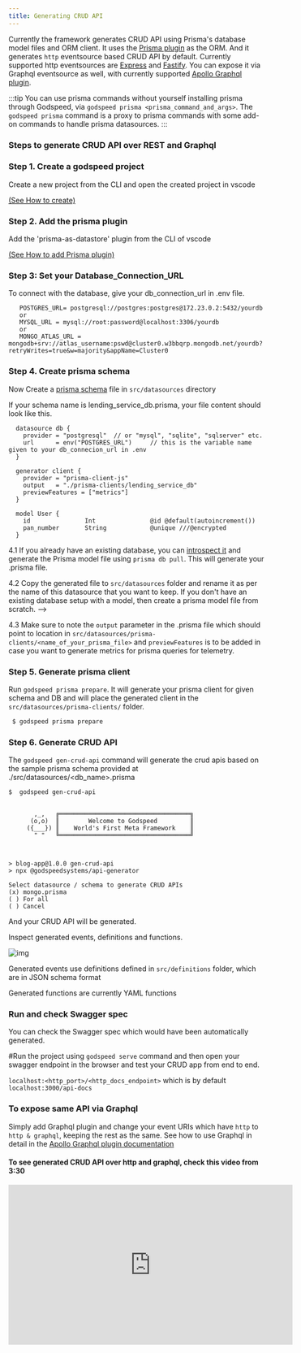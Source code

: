 ```yaml
---
title: Generating CRUD API
--- 
```


Currently the framework generates CRUD API using Prisma's database model files and ORM client. It uses the [Prisma plugin](./datasources/datasource-plugins/Prisma%20Datasource.md) as the ORM. And it generates `http` eventsource based CRUD API by default. Currently supported http eventsources are [Express](./event-sources/event-source-plugins/Express%20Http%20Eventsource.md) and [Fastify](./event-sources/event-source-plugins/Fastify%20Eventsource.md). You can expose it via Graphql eventsource as well, with currently supported [Apollo Graphql plugin](./event-sources/event-source-plugins/Apollo%20GraphQl%20Eventsource.md).   

:::tip
You can use prisma commands without yourself installing prisma through Godspeed, via `godspeed prisma <prisma_command_and_args>`. The `godspeed prisma` command is a proxy to prisma commands with some add-on commands to handle prisma datasources.
:::

### Steps to generate CRUD API over REST and Graphql

### Step 1. Create a godspeed project 
Create a new project from the CLI and open the created project in vscode
  
  [(See How to create)](./guide/get-started.md#step-2:-create-a-project-and-start-the-server)

### Step 2. Add the prisma plugin
Add the 'prisma-as-datastore' plugin from the CLI of vscode

  [(See How to add Prisma plugin)](./datasources/datasource-plugins/Prisma%20Datasource.md#add-plugin)

### Step 3: Set your Database_Connection_URL

To connect with the database, give your db_connection_url in .env file.
 ```
    POSTGRES_URL= postgresql://postgres:postgres@172.23.0.2:5432/yourdb
    or
    MYSQL_URL = mysql://root:password@localhost:3306/yourdb
    or
    MONGO_ATLAS_URL = mongodb+srv://atlas_username:pswd@cluster0.w3bbqrp.mongodb.net/yourdb?retryWrites=true&w=majority&appName=Cluster0
 ```
### Step 4. Create prisma schema 

Now Create a [prisma schema](https://www.prisma.io/docs/orm/prisma-schema) file in `src/datasources` directory

If your schema name is lending_service_db.prisma, your file content should look like this. 
  ```prisma
    datasource db {
      provider = "postgresql"  // or "mysql", "sqlite", "sqlserver" etc.
      url      = env("POSTGRES_URL")     // this is the variable name given to your db_connecion_url in .env
    }

    generator client {
      provider = "prisma-client-js"
      output   = "./prisma-clients/lending_service_db"
      previewFeatures = ["metrics"]
    }

    model User {
      id               Int               @id @default(autoincrement())
      pan_number       String            @unique ///@encrypted
    }
  ```


  4.1 If you already have an existing database, you can [introspect it](https://www.prisma.io/docs/getting-started/setup-prisma/add-to-existing-project/relational-databases/introspection-typescript-postgresql) and generate the Prisma model file using `prisma db pull`. This will generate your .prisma file. 
  
  4.2 Copy the generated file to `src/datasources` folder and rename it as per the name of this datasource that you want to keep. If you don't have an existing database setup with a model, then create a prisma model file from scratch.  -->
  
  4.3 Make sure to note the `output` parameter in the .prisma file which should point to location in `src/datasources/prisma-clients/<name_of_your_prisma_file>` and `previewFeatures` is to be added in case you want to generate metrics for prisma queries for telemetry. 

    
### Step 5. Generate prisma client
Run `godspeed prisma prepare`. It will generate your prisma client for given schema and DB and will place the generated client in the `src/datasources/prisma-clients/` folder.

 ```bash
  $ godspeed prisma prepare
 ```
  
### Step 6. Generate CRUD API
 
  The `godspeed gen-crud-api` command will generate the crud apis based on the sample prisma schema provided at ./src/datasources/<db_name>.prisma

  ```bash
  $  godspeed gen-crud-api
  ```

```

       ,_,   ╔════════════════════════════════════╗
      (o,o)  ║        Welcome to Godspeed         ║
     ({___}) ║    World's First Meta Framework    ║
       " "   ╚════════════════════════════════════╝



> blog-app@1.0.0 gen-crud-api
> npx @godspeedsystems/api-generator

Select datasource / schema to generate CRUD APIs
(x) mongo.prisma
( ) For all
( ) Cancel

```
And your CRUD API will be generated.

Inspect generated events, definitions and functions.

  ![img](../../static/img/generated_crud_api.png)

  Generated events use definitions defined in `src/definitions` folder, which are in JSON schema format
    
  Generated functions are currently YAML functions

### Run and check Swagger spec 
  You can check the Swagger spec which would have been automatically generated. 

  #Run the project using `godspeed serve` command and then open your swagger endpoint in the browser and test your CRUD app from end to end.
  
   `localhost:<http_port>/<http_docs_endpoint>` which is by default `localhost:3000/api-docs`

### To expose same API via Graphql

  Simply add Graphql plugin and change your event URIs which have `http` to `http & graphql`, keeping the rest as the same. See how to use Graphql in detail in the [Apollo Graphql plugin documentation](./event-sources/event-source-plugins/Apollo%20GraphQl%20Eventsource.md)

#### To see generated CRUD API over http and graphql, check this video from 3:30

  <iframe width="560" height="315" src="https://www.youtube.com/embed/dVt6GPSgY7A?si=gYrEESjBpIOfuNM5&amp;start=205" title="YouTube video player" frameborder="0" allow="accelerometer; autoplay; clipboard-write; encrypted-media; gyroscope; picture-in-picture; web-share" referrerpolicy="strict-origin-when-cross-origin" allowfullscreen></iframe>
